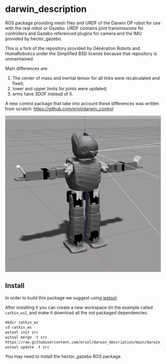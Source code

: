 # darwin_description

ROS package providing mesh files and URDF of the Darwin OP robot for use with
the real robot or Gazebo. URDF contains joint transmissions for controllers and
Gazebo referenced plugins for camera and the IMU provided by hector_gazebo.

This is a fork of the repository provided by Génération Robots and HumaRobotics
under the Simplified BSD license because that repository is unmaintained.

Main differences are:
1. The center of mass and inertial tensor for all links were recalculated
   and fixed;
2. lower and upper limits for joints were updated;
3. arms have 3DOF instead of 5.

A new control package that take into account these differences was written from
scratch: https://github.com/eriol/darwin_control

![Darwin model in Gazebo](/images/darwin.png?raw=true "Darwin model in Gazebo")

## Install

In order to build this package we suggest using [wstool](http://wiki.ros.org/wstool):

After installing it you can create a new workspace (in the example called `catkin_ws`),
and make it download all the not packaged dependencies:

```
mkdir catkin_ws
cd catkin_ws
wstool init src
wstool merge -t src https://raw.githubusercontent.com/eriol/darwin_description/main/darwin_description.rosinstall
wstool update -t src
```

You may need to install the hector_gazebo ROS package.
